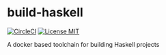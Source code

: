 # build-haskell

[![CircleCI](https://circleci.com/gh/saschagrunert/build-haskell.svg?style=shield)](https://circleci.com/gh/saschagrunert/build-haskell)
[![License MIT](https://img.shields.io/badge/license-MIT-blue.svg)](https://github.com/saschagrunert/build-haskell/blob/master/LICENSE)

A docker based toolchain for building Haskell projects
